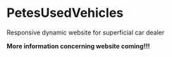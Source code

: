 # PetesUsedVehicles
Responsive dynamic website for superficial car dealer

**More information concerning website coming!!!**
